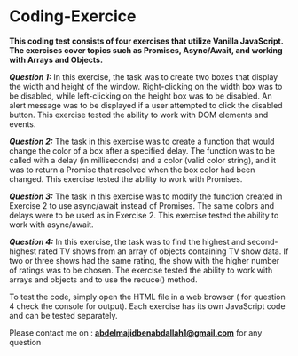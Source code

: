 # Coding-Exercice
**This coding test consists of four exercises that utilize Vanilla JavaScript. The exercises cover topics such as Promises, Async/Await, and working with Arrays and Objects.**

***Question 1:*** In this exercise, the task was to create two boxes that display the width and height of the window. Right-clicking on the width box was to be disabled, while left-clicking on the height box was to be disabled. An alert message was to be displayed if a user attempted to click the disabled button. This exercise tested the ability to work with DOM elements and events.

***Question 2:*** The task in this exercise was to create a function that would change the color of a box after a specified delay. The function was to be called with a delay (in milliseconds) and a color (valid color string), and it was to return a Promise that resolved when the box color had been changed. This exercise tested the ability to work with Promises.

***Question 3:*** The task in this exercise was to modify the function created in Exercise 2 to use async/await instead of Promises. The same colors and delays were to be used as in Exercise 2. This exercise tested the ability to work with async/await.

***Question 4:*** In this exercise, the task was to find the highest and second-highest rated TV shows from an array of objects containing TV show data. If two or three shows had the same rating, the show with the higher number of ratings was to be chosen. The exercise tested the ability to work with arrays and objects and to use the reduce() method.

To test the code, simply open the HTML file in a web browser ( for question 4  check the console for output). Each exercise has its own JavaScript code and can be tested separately.

Please contact me on : **abdelmajidbenabdallah1@gmail.com** for any question
